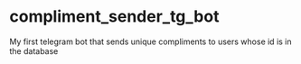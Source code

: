 # compliment_sender_tg_bot
 My first telegram bot that sends unique compliments to users whose id is in the database
